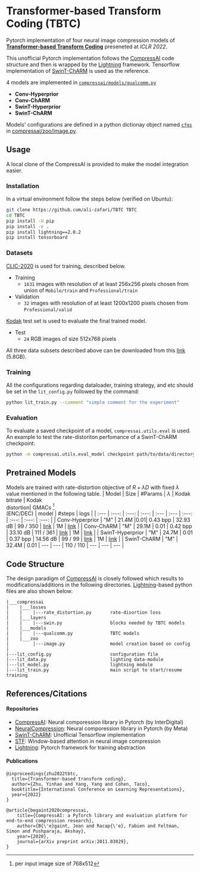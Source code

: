 # Transformer-based Transform Coding (TBTC)
Pytorch implementation of four neural image compression models of [**Transformer-based Transform Coding**](https://openreview.net/forum?id=IDwN6xjHnK8) preseneted at *ICLR 2022*.

This unofficial Pytorch implementation follows the [CompressAI](https://github.com/InterDigitalInc/CompressAI) code structure and then is wrapped by the [Lightning](https://github.com/Lightning-AI/lightning) framework. Tensorflow implementation of [SwinT-ChARM](https://github.com/Nikolai10/SwinT-ChARM) is used as the reference.


4 models are implemented in [`compressai/models/qualcomm.py`](compressai/models/qualcomm.py)
- **Conv-Hyperprior**
- **Conv-ChARM**
- **SwinT-Hyperprior**
- **SwinT-ChARM**

Models' configurations are defined in a python dictionay object named [`cfgs`](compressai/zoo/image.py#L271) in [compressai/zoo/image.py](compressai/zoo/image.py).

## Usage
A local clone of the CompressAI is provided to make the model integration easier.

### Installation
In a virtual environment follow the steps below (verified on Ubuntu):
```bash
git clone https://github.com/ali-zafari/TBTC TBTC
cd TBTC
pip install -U pip
pip install -e .
pip install lightning==2.0.2
pip install tensorboard
```
### Datasets
[CLIC-2020](https://www.tensorflow.org/datasets/catalog/clic) is used for training, described below.
- Training
  - `1631` images with resolution of at least 256x256 pixels chosen from union of `Mobile/train` and `Professional/train`
- Validation
  - `32` images with resolution of at least 1200x1200 pixels chosen from `Professional/valid`

[Kodak](https://r0k.us/graphics/kodak/) test set is used to evaluate the final trained model.
- Test
  - `24` RGB images of size 512x768 pixels

All three data subsets described above can be downloaded from this [link](https://drive.google.com/file/d/1g-qWy_i6kTVGDBYh1ol0corugyT-xVJG/view?usp=sharing) (5.8GB).

### Training
All the configurations regarding dataloader, training strategy, and etc should be set in the `lit_config.py` followed by the command:
```bash
python lit_train.py --comment "simple comment for the experiment"
```

### Evaluation
To evaluate a saved checkpoint of a model, `compressai.utils.eval` is used. An example to test the rate-distoriton perfomance of a SwinT-ChARM checkpoint:

```bash
python -m compressai.utils.eval_model checkpoint path/to/data/directory  -a zyc2022-swint-charm --cuda -v -p path/to/a/checkpoint
```

## Pretrained Models
Models are trained with rate-distortion objective of $R+\lambda D$ with fixed $\lambda$ value mentioned in the following table.
| Model | Size | #Params | $\lambda$ | Kodak <br> bitrate | Kodak <br> distortion| GMACs [^1] <br> (ENC/DEC) | model | #steps | logs |
| :--- | :---: | :---: | :---: | :--- | :--- | :---: | :---: | :---: | :---: |
| Conv-Hyperprior	 | "M" | 21.4M |0.01| 0.43 bpp | 32.93 dB | 99 / 350 | [link](https://drive.google.com/file/d/1whqdbRN7uVpacGrzO5SLv8F9rTurReQ2/view?usp=drive) | 1M | [link](https://tensorboard.dev/experiment/ecKVRhlRTg6hDAGRbeiZTw/#scalars) |
| Conv-ChARM	 | "M" | 29.1M | 0.01 | 0.42 bpp | 33.10 dB | 111 / 361 | [link](https://drive.google.com/file/d/1OJ5nJFSdZNtAiqnBCK272DI8YHmOPwGa/view?usp=drive_link) | 1M | [link](https://tensorboard.dev/experiment/dvb7lh6rT7me1UMJOw8kaw/#scalars) |
| SwinT-Hyperprior	 | "M" | 24.7M | 0.01 | 0.37 bpp | 14.56 dB |  99 / 99 | [link](https://drive.google.com/file/d/16zJX3zj-742UPI4zWwvaTgSibuHWuDj2/view?usp=sharing) | 1M | [link](https://tensorboard.dev/experiment/wk66DS80QJKZlSQvTMEPNg/#scalars) |
| SwinT-ChARM	 | "M" | 32.4M | 0.01 | --- | --- | 110 / 110 | --- | --- | --- |

[^1]: per input image size of 768x512

## Code Structure
The design paradigm of [CompressAI](https://github.com/InterDigitalInc/CompressAI) is closely followed which results to modifications/additions in the following directories. [Lightning](https://github.com/Lightning-AI/lightning)-based python files are also shown below:
```
|___compressai
|    |___losses
|    |    |---rate_distortion.py       rate-disortion loss
|    |___layers
|    |    |---swin.py                  blocks needed by TBTC models
|    |___models
|    |    |---qualcomm.py              TBTC models
|    |___zoo
|         |---image.py                 model creation based on config
|
|---lit_config.py                      configuration file
|---lit_data.py                        lighting data-module   
|---lit_model.py                       lightning module
|---lit_train.py                       main script to start/resume training
```

## References/Citations
#### Repositories
- [CompressAI](https://github.com/InterDigitalInc/CompressAI): Neural comporession library in Pytorch (by InterDigital)
- [NeuralCompression](https://github.com/facebookresearch/NeuralCompression): Neural comporession library in Pytorch (by Meta)
- [SwinT-ChARM](https://github.com/Nikolai10/SwinT-ChARM): Unofficial Tensorflow implementation
- [STF](https://github.com/Googolxx/STF): Window-based attention in neural image compression
- [Lightning](https://github.com/Lightning-AI/lightning): Pytorch framework for training abstraction

#### Publications
```
@inproceedings{zhu2022tbtc,
  title={Transformer-based transform coding},
  author={Zhu, Yinhao and Yang, Yang and Cohen, Taco},
  booktitle={International Conference on Learning Representations},
  year={2022}
}

@article{begaint2020compressai,
	title={CompressAI: a PyTorch library and evaluation platform for end-to-end compression research},
	author={B{\'e}gaint, Jean and Racap{\'e}, Fabien and Feltman, Simon and Pushparaja, Akshay},
	year={2020},
	journal={arXiv preprint arXiv:2011.03029},
}
```
